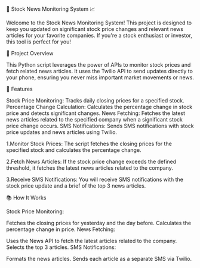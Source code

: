 🚀 Stock News Monitoring System 📈

Welcome to the Stock News Monitoring System! This project is designed to keep you updated on significant stock price changes and relevant news articles for your favorite companies. If you're a stock enthusiast or investor, this tool is perfect for you!

🎯 Project Overview

This Python script leverages the power of APIs to monitor stock prices and fetch related news articles. It uses the Twilio API to send updates directly to your phone, ensuring you never miss important market movements or news.

🔧 Features

Stock Price Monitoring: Tracks daily closing prices for a specified stock.
Percentage Change Calculation: Calculates the percentage change in stock price and detects significant changes.
News Fetching: Fetches the latest news articles related to the specified company when a significant stock price change occurs.
SMS Notifications: Sends SMS notifications with stock price updates and news articles using Twilio.

1.Monitor Stock Prices: The script fetches the closing prices for the specified stock and calculates the percentage change.

2.Fetch News Articles: If the stock price change exceeds the defined threshold, it fetches the latest news articles related to the company.

3.Receive SMS Notifications: You will receive SMS notifications with the stock price update and a brief of the top 3 news articles.

📚 How It Works

Stock Price Monitoring:

Fetches the closing prices for yesterday and the day before.
Calculates the percentage change in price.
News Fetching:

Uses the News API to fetch the latest articles related to the company.
Selects the top 3 articles.
SMS Notifications:

Formats the news articles.
Sends each article as a separate SMS via Twilio.
